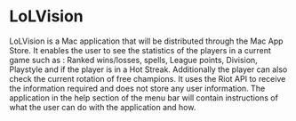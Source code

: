 # LoLVision

LoLVision is a Mac application that will be distributed through the Mac App Store. It enables the user to see the statistics of the players in a current game such as : Ranked wins/losses, spells, League points, Division, Playstyle and if the player is in a Hot Streak.
Additionally the player can also check the current rotation of free champions. It uses the Riot API to receive the information required and does not store any user information.
The application in the help section of the menu bar will contain instructions of what the user can do with the application and how.
